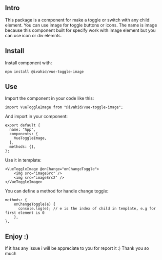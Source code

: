## Intro

This package is a component for make a toggle or switch with any child element. You can use image for toggle buttons or icons.
The name is image because this component built for specify work with image element but you can use icon or div elemnts.

## Install

Install component with:

`npm install @ivahid/vue-toggle-image`

## Use

Import the component in your code like this:

```
import VueToggleImage from "@ivahid/vue-toggle-image";
```

And import in your component:

```
export default {
  name: "App",
  components: {
    VueToggleImage,
  },
  methods: {},
};
```

Use it in template:

```
<VueToggleImage @onChange="onChangeToggle">
    <img src="imageSrc" />
    <img src="imageSrc2" />
</VueToggleImage>
```

You can define a method for handle change toggle:

```
methods: {
    onChangeToggle(e) {
      console.log(e); // e is the index of child in template, e.g for first element is 0
    },
},
```

## Enjoy :)

If it has any issue i will be appreciate to you for report it :)
Thank you so much
